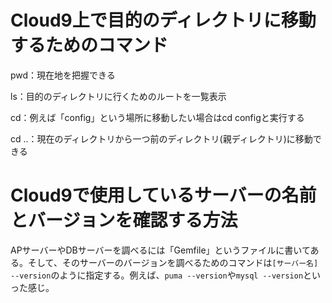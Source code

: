 # Cloud9上で目的のディレクトリに移動するためのコマンド
pwd：現在地を把握できる

ls：目的のディレクトリに行くためのルートを一覧表示

cd：例えば「config」という場所に移動したい場合はcd configと実行する

cd ..：現在のディレクトリから一つ前のディレクトリ(親ディレクトリ)に移動できる

# Cloud9で使用しているサーバーの名前とバージョンを確認する方法
APサーバーやDBサーバーを調べるには「Gemfile」というファイルに書いてある。そして、そのサーバーのバージョンを調べるためのコマンドは```[サーバー名] --version```のように指定する。例えば、```puma --version```や```mysql --version```といった感じ。
